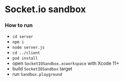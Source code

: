 # Socket.io sandbox

### How to run

- `cd server`
- `npm i`
- `node server.js`
- `cd ../client`
- `pod install`
- open `SocketIOSandbox.xcworkspace` with Xcode 11+
- build `SocketIOSandbox` target
- run `Sandbox.playground`
